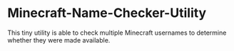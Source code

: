 # Minecraft-Name-Checker-Utility
This tiny utility is able to check multiple Minecraft usernames to determine whether they were made available.

